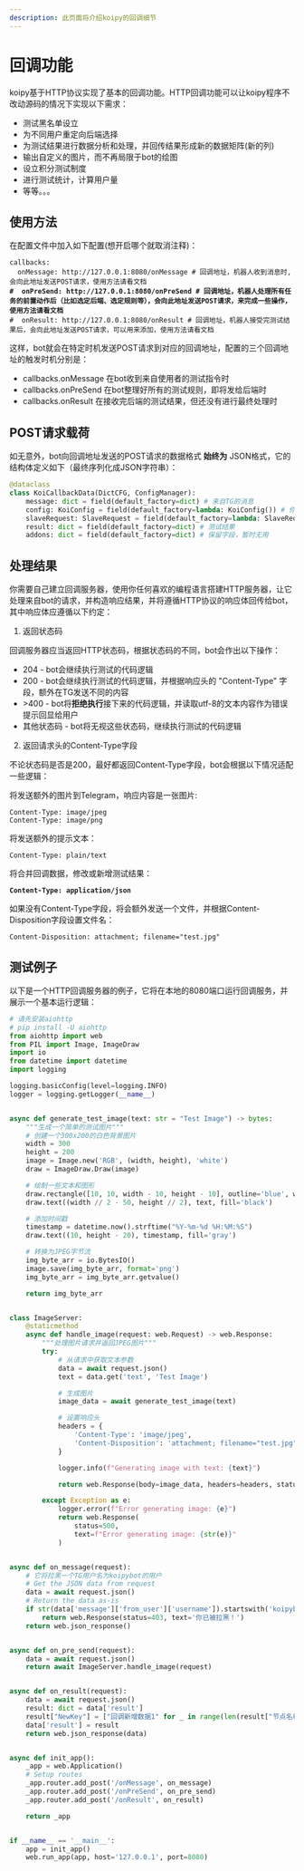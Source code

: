 ```yaml
---
description: 此页面将介绍koipy的回调细节
---
```


# 回调功能

koipy基于HTTP协议实现了基本的回调功能。HTTP回调功能可以让koipy程序不改动源码的情况下实现以下需求：

* 测试黑名单设立
* 为不同用户重定向后端选择
* 为测试结果进行数据分析和处理，并回传结果形成新的数据矩阵(新的列)
* 输出自定义的图片，而不再局限于bot的绘图
* 设立积分测试制度
* 进行测试统计，计算用户量
* 等等。。。

## 使用方法

在配置文件中加入如下配置(想开启哪个就取消注释)：

<pre class="language-yaml"><code class="lang-yaml">callbacks:
  onMessage: http://127.0.0.1:8080/onMessage # 回调地址，机器人收到消息时,会向此地址发送POST请求，使用方法请看文档
<strong>#  onPreSend: http://127.0.0.1:8080/onPreSend # 回调地址，机器人处理所有任务的前置动作后（比如选定后端、选定规则等），会向此地址发送POST请求，来完成一些操作，使用方法请看文档
</strong>#  onResult: http://127.0.0.1:8080/onResult # 回调地址，机器人接受完测试结果后，会向此地址发送POST请求，可以用来添加，使用方法请看文档
</code></pre>

这样，bot就会在特定时机发送POST请求到对应的回调地址，配置的三个回调地址的触发时机分别是：

* callbacks.onMessage  在bot收到来自使用者的测试指令时
* callbacks.onPreSend 在bot整理好所有的测试规则，即将发给后端时
* callbacks.onResult 在接收完后端的测试结果，但还没有进行最终处理时

## POST请求载荷

如无意外，bot向回调地址发送的POST请求的数据格式 **始终为** JSON格式，它的结构体定义如下（最终序列化成JSON字符串）：

```python
@dataclass
class KoiCallbackData(DictCFG, ConfigManager):
    message: dict = field(default_factory=dict) # 来自TG的消息
    config: KoiConfig = field(default_factory=lambda: KoiConfig()) # 你的配置文件
    slaveRequest: SlaveRequest = field(default_factory=lambda: SlaveRequest()) # 测试请求结构体，它包含测试的所有细节
    result: dict = field(default_factory=dict) # 测试结果
    addons: dict = field(default_factory=dict) # 保留字段，暂时无用
```



## 处理结果

你需要自己建立回调服务器，使用你任何喜欢的编程语言搭建HTTP服务器，让它处理来自bot的请求，并构造响应结果，并将遵循HTTP协议的响应体回传给bot，其中响应体应遵循以下约定：

1. 返回状态码

回调服务器应当返回HTTP状态码，根据状态码的不同，bot会作出以下操作：

* 204 - bot会继续执行测试的代码逻辑
* 200 - bot会继续执行测试的代码逻辑，并根据响应头的 "Content-Type" 字段，额外在TG发送不同的内容
* \>400 - bot将**拒绝执行**接下来的代码逻辑，并读取utf-8的文本内容作为错误提示回显给用户
* 其他状态码 - bot将无视这些状态码，继续执行测试的代码逻辑

2. 返回请求头的Content-Type字段

不论状态码是否是200，最好都返回Content-Type字段，bot会根据以下情况适配一些逻辑：

将发送额外的图片到Telegram，响应内容是一张图片:

```http
Content-Type: image/jpeg
Content-Type: image/png
```

将发送额外的提示文本：

```http
Content-Type: plain/text
```

将合并回调数据，修改或新增测试结果：

<pre class="language-http"><code class="lang-http"><strong>Content-Type: application/json
</strong></code></pre>

如果没有Content-Type字段，将会额外发送一个文件，并根据Content-Disposition字段设置文件名：

```http
Content-Disposition: attachment; filename="test.jpg"
```



## 测试例子

以下是一个HTTP回调服务器的例子，它将在本地的8080端口运行回调服务，并展示一个基本运行逻辑：



```python
# 请先安装aiohttp
# pip install -U aiohttp
from aiohttp import web
from PIL import Image, ImageDraw
import io
from datetime import datetime
import logging

logging.basicConfig(level=logging.INFO)
logger = logging.getLogger(__name__)


async def generate_test_image(text: str = "Test Image") -> bytes:
    """生成一个简单的测试图片"""
    # 创建一个300x200的白色背景图片
    width = 300
    height = 200
    image = Image.new('RGB', (width, height), 'white')
    draw = ImageDraw.Draw(image)

    # 绘制一些文本和图形
    draw.rectangle([10, 10, width - 10, height - 10], outline='blue', width=2)
    draw.text((width // 2 - 50, height // 2), text, fill='black')

    # 添加时间戳
    timestamp = datetime.now().strftime("%Y-%m-%d %H:%M:%S")
    draw.text((10, height - 20), timestamp, fill='gray')

    # 转换为JPEG字节流
    img_byte_arr = io.BytesIO()
    image.save(img_byte_arr, format='png')
    img_byte_arr = img_byte_arr.getvalue()

    return img_byte_arr


class ImageServer:
    @staticmethod
    async def handle_image(request: web.Request) -> web.Response:
        """处理图片请求并返回JPEG图片"""
        try:
            # 从请求中获取文本参数
            data = await request.json()
            text = data.get('text', 'Test Image')

            # 生成图片
            image_data = await generate_test_image(text)

            # 设置响应头
            headers = {
                'Content-Type': 'image/jpeg',
                'Content-Disposition': 'attachment; filename="test.jpg"'
            }

            logger.info(f"Generating image with text: {text}")

            return web.Response(body=image_data, headers=headers, status=403)

        except Exception as e:
            logger.error(f"Error generating image: {e}")
            return web.Response(
                status=500,
                text=f"Error generating image: {str(e)}"
            )


async def on_message(request):
    # 它将拉黑一个TG用户名为koipybot的用户
    # Get the JSON data from request
    data = await request.json()
    # Return the data as-is
    if str(data['message']['from_user']['username']).startswith('koipybot'):
        return web.Response(status=403, text='你已被拉黑！')
    return web.json_response()


async def on_pre_send(request):
    data = await request.json()
    return await ImageServer.handle_image(request)


async def on_result(request):
    data = await request.json()
    result: dict = data['result']
    result["NewKey"] = ["回调新增数据1" for _ in range(len(result["节点名称"]))]
    data['result'] = result
    return web.json_response(data)


async def init_app():
    _app = web.Application()
    # Setup routes
    _app.router.add_post('/onMessage', on_message)
    _app.router.add_post('/onPreSend', on_pre_send)
    _app.router.add_post('/onResult', on_result)

    return _app


if __name__ == '__main__':
    app = init_app()
    web.run_app(app, host='127.0.0.1', port=8080)

```



